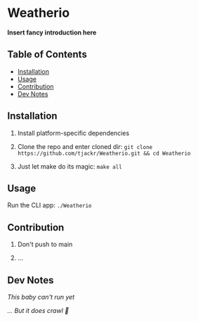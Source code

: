 # Weatherio

**Insert fancy introduction here**

## Table of Contents

- [Installation](#installation)  
- [Usage](#usage)  
- [Contribution](#contribution)
- [Dev Notes](#dev-notes)  

## Installation

1. Install platform-specific dependencies

2. Clone the repo and enter cloned dir:
`git clone https://github.com/tjackr/Weatherio.git && cd Weatherio`

3. Just let make do its magic:
`make all`

## Usage

Run the CLI app:
`./Weatherio`

## Contribution

1. Don't push to main

2. ...

## Dev Notes

_This baby can't run yet_ 

_... But it does crawl 👶_

